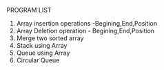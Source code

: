     
PROGRAM LIST

1.  Array insertion operations -Begining,End,Position 
2.  Array Deletion operation - Begining,End,Position
3.  Merge two sorted array
4.  Stack using Array
5.  Queue using Array
6.  Circular Queue
